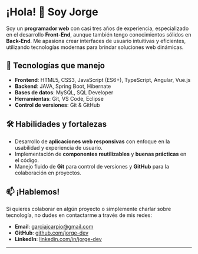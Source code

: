 # ¡Hola! 👋 Soy Jorge

Soy un **programador web** con casi tres años de experiencia, especializado en el desarrollo **Front-End**, aunque también tengo conocimientos sólidos en **Back-End**. Me apasiona crear interfaces de usuario intuitivas y eficientes, utilizando tecnologías modernas para brindar soluciones web dinámicas.

## 🚀 Tecnologías que manejo

- **Frontend**: HTML5, CSS3, JavaScript (ES6+), TypeScript, Angular, Vue.js
- **Backend**: JAVA, Spring Boot, Hibernate
- **Bases de datos**: MySQL, SQL Developer
- **Herramientas**: Git, VS Code, Eclipse
- **Control de versiones**: Git & GitHub

## 🛠️ Habilidades y fortalezas

- Desarrollo de **aplicaciones web responsivas** con enfoque en la usabilidad y experiencia de usuario.
- Implementación de **componentes reutilizables** y **buenas prácticas** en el código.
- Manejo fluido de **Git** para control de versiones y **GitHub** para la colaboración en proyectos.

## 📫 ¡Hablemos!

Si quieres colaborar en algún proyecto o simplemente charlar sobre tecnología, no dudes en contactarme a través de mis redes:

- **Email**: garciajcarpio@gmail.com
- **GitHub**: [github.com/jorge-dev](https://github.com/GJorgeC)
- **LinkedIn**: [linkedin.com/in/jorge-dev](https://www.linkedin.com/in/jorge-garcia-carpio-70359822b/)

---


